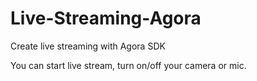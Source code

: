# Live-Streaming-Agora
Create live streaming with Agora SDK

You can start live stream, turn on/off your camera or mic.
